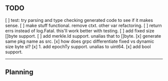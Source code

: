 ## TODO

[ ] test: try parsing and type checking generated code to see if it makes sense.
[ ] make stuff functional. remove ctxt. other var refactoring.
[ ] return errs instead of log.Fatal. this'll work better with testing.
[ ] add fixed size []byte support.
[ ] add merkle.Id support. unalias that to []byte.
[x] generate same pkg name as src.
[x] how does grpc differentiate fixed vs dynamic size byte sl?
[x] 1. add epochTy support. unalias to uint64.
[x] add bool support.

---

## Planning
